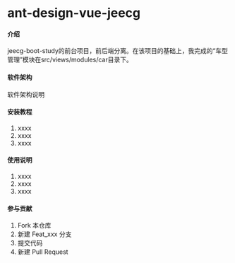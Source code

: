 # ant-design-vue-jeecg

#### 介绍
jeecg-boot-study的前台项目，前后端分离。在该项目的基础上，我完成的“车型管理”模块在src/views/modules/car目录下。

#### 软件架构
软件架构说明


#### 安装教程

1.  xxxx
2.  xxxx
3.  xxxx

#### 使用说明

1.  xxxx
2.  xxxx
3.  xxxx

#### 参与贡献

1.  Fork 本仓库
2.  新建 Feat_xxx 分支
3.  提交代码
4.  新建 Pull Request




